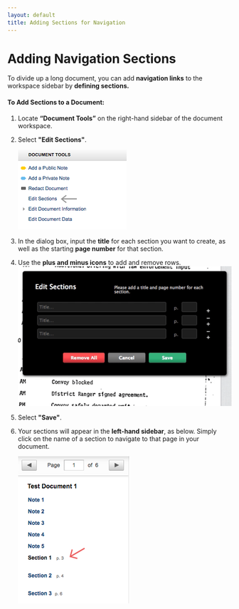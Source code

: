 ```yaml
---
layout: default
title: Adding Sections for Navigation
---
```


# Adding Navigation Sections
To divide up a long document, you can add **navigation links** to the workspace sidebar by **defining sections.**

#### To Add Sections to a Document:

1. Locate **“Document Tools”** on the right-hand sidebar of the document workspace.
2. Select **"Edit Sections"**.

    ![Edit Sections](./images/adding_sections/editsections.png)

3. In the dialog box, input the **title** for each section you want to create, as well as the starting **page number** for that section.
4. Use the **plus and minus icons** to add and remove rows.
    ![Adding and Removing Sections](./images/adding_sections/adding_sections1.gif)
5. Select **"Save"**.
6. Your sections will appear in the **left-hand sidebar**, as below. Simply click on the name of a section to navigate to that page in your document.

    ![Sections Final](./images/adding_sections/sections.png)
